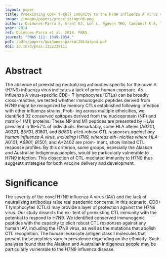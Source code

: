 ```yaml
---
layout: paper
title: Preexisting CD8+ T-cell immunity to the H7N9 influenza A virus varies across ethnicities
image: /images/papers/preexistingcd8.png
authors: Quiñones-Parra S, Grant EJ, Loh L, Nguyen THO, Campbell K-A, Tong S, Miller A, Doherty PC, Vijaykrishna D, Rossjohn J, Gras S, Kedzierska K.
year: 2014
ref: Quinones-Parra et al. 2014. PNAS.
journal: "PNAS 111: 1049-1054."
pdf: /pdfs/papers/quiñones-parra(2014a)pna.pdf
doi: 10.1073/pnas.1322229111
---
```

# Abstract

The absence of preexisting neutralizing antibodies specific for the novel A (H7N9) influenza virus indicates a lack of prior human exposure. As influenza A virus–specific CD8+ T lymphocytes (CTLs) can be broadly cross-reactive, we tested whether immunogenic peptides derived from H7N9 might be recognized by memory CTLs established following infection with other influenza strains. Prob- ing across multiple ethnicities, we identified 32 conserved epitopes derived from the nucleoprotein (NP) and matrix-1 (M1) proteins. These NP and M1 peptides are presented by HLAs prevalent in 16–57% of individuals. Remarkably, some HLA alleles (A*0201, A*0301, B*5701, B*1801, and B*0801) elicit robust CTL responses against any human influenza A virus, including H7N9, whereas eth- nicities where HLA-A*0101, A*6801, B*1501, and A*2402 are prom- inent, show limited CTL response profiles. By this criterion, some groups, especially the Alaskan and Australian Indigenous peoples, would be particularly vulnerable to H7N9 infection. This dissection of CTL-mediated immunity to H7N9 thus suggests strategies for both vaccine delivery and development.

# Significance
The severity of the novel H7N9 influenza A virus (IAV) and the lack of neutralizing antibodies raise real pandemic concerns. In this scenario, CD8+ T lymphocytes (CTLs) may provide a layer of protection against the H7N9 virus. Our study dissects the ex- tent of preexisting CTL immunity with the potential to respond to H7N9. We identified conserved immunogenic peptides with the capacity to elicit robust CTL responses against any human IAV, including the H7N9 virus, as well as the mutations that abolish CTL recognition. The human leukocyte antigen class I molecules that present these peptides vary in prevalence depending on the ethnicity. Such analyses found that the Alaskan and Australian Indigenous people may be particularly vulnerable to the H7N9 influenza disease.